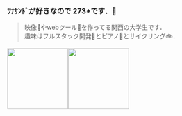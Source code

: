 ### ﾂﾅｻﾝﾄﾞが好きなので 273\*です．🥪

> 映像🎥やwebツール🔮を作ってる関西の大学生です．  
> 趣味はフルスタック開発🚩とピアノ🎹とサイクリング🚲．

<img  height="140" src="https://github-profile-summary-cards.vercel.app/api/cards/profile-details?username=273Do&theme=github_dark"><img height="140" src="https://github-readme-stats.vercel.app/api/top-langs/?username=273Do&layout=compact&count_private=true&hide_border=true&exclude_repo=CreditChecker,FormulaGenerator,OnlineForm&theme=github_dark">
